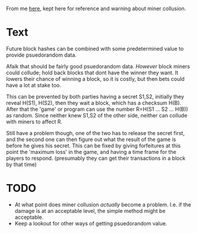 From me [here](https://forum.ethereum.org/discussion/comment/2758/#Comment_2758),
kept here for reference and warning about miner collusion.

# Text

Future block hashes can be combined with some predetermined value to
provide psuedorandom data.

Afaik that should be fairly good psuedorandom data. *However* block miners
could collude; hold back blocks that dont have the winner they want. It 
lowers their chance of winning a block, so it is costly, but then bets could
have a lot at stake too.

This can be prevented by both parties having a secret S1,S2, initially they
reveal H(S1), H(S2), then they wait a block, which has a checksum H(B). After
that the 'game' or program can use the number R=H(S1 ... S2 ... H(B)) as random.
Since neither knew S1,S2 of the other side, neither can collude with miners to
affect R.

Still have a problem though, one of the two has to release the secret first,
and the second one can then figure out what the result of the game is before 
he gives his secret. This can be fixed by giving forfeitures at this point the
'maximum loss' in the game, and having a time frame for the players to respond.
(presumably they can get their transactions in a block by that time)

# TODO
* At what point does miner collusion *actually* become a problem. I.e. if the
  damage is at an acceptable level, the simple method might be acceptable.
* Keep a lookout for other ways of getting psuedorandom value.
